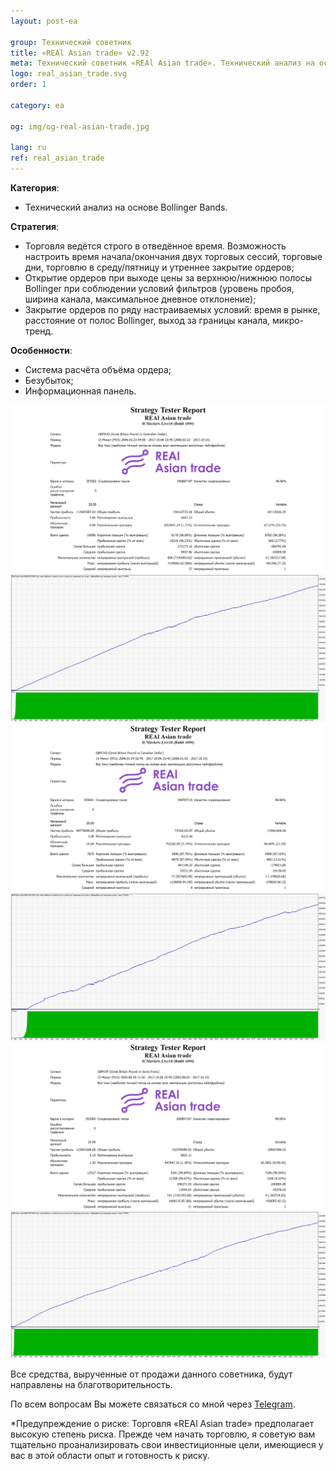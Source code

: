 ```yaml
---
layout: post-ea

group: Технический советник
title: «REAl Asian trade» v2.92
meta: Технический советник «REAl Asian trade». Технический анализ на основе Bollinger Bands. Все средства, вырученные от продажи данного советника, будут направлены на благотворительность.
logo: real_asian_trade.svg
order: 1

category: ea

og: img/og-real-asian-trade.jpg

lang: ru
ref: real_asian_trade
---
```


**Категория**:
  - Технический анализ на основе Bollinger Bands.

**Стратегия**:
  - Торговля ведётся строго в отведённое время. Возможность настроить время начала/окончания двух торговых сессий, торговые дни, торговлю в среду/пятницу и утреннее закрытие ордеров;
  - Открытие ордеров при выходе цены за верхнюю/нижнюю полосы Bollinger при соблюдении условий фильтров (уровень пробоя, ширина канала, максимальное дневное отклонение);
  - Закрытие ордеров по ряду настраиваемых условий: время в рынке, расстояние от полос Bollinger, выход за границы канала, микро-тренд.

**Особенности**:
  - Система расчёта объёма ордера;
  - Безубыток;
  - Информационная панель.


<a data-fancybox="gallery" href="/img/ea/ru/GBPAUD_Strategy_Tester_Report_REAl_Asian_trade_(RUS).png"><img src="/img/ea/ru/GBPAUD_Strategy_Tester_Report_REAl_Asian_trade_(RUS).png" alt=""></a>
<a data-fancybox="gallery" href="/img/ea/ru/GBPAUD_Strategy_Tester_Report_Graph_REAl_Asian_trade_(RUS).png"><img src="/img/ea/ru/GBPAUD_Strategy_Tester_Report_Graph_REAl_Asian_trade_(RUS).png" alt=""></a>
<a data-fancybox="gallery" href="/img/ea/ru/GBPCAD_Strategy_Tester_Report_REAl_Asian_trade_(RUS).png"><img src="/img/ea/ru/GBPCAD_Strategy_Tester_Report_REAl_Asian_trade_(RUS).png" alt=""></a>
<a data-fancybox="gallery" href="/img/ea/ru/GBPCAD_Strategy_Tester_Report_Graph_REAl_Asian_trade_(RUS).png"><img src="/img/ea/ru/GBPCAD_Strategy_Tester_Report_Graph_REAl_Asian_trade_(RUS).png" alt=""></a>
<a data-fancybox="gallery" href="/img/ea/ru/GBPCHF_Strategy_Tester_Report_REAl_Asian_trade_(RUS).png"><img src="/img/ea/ru/GBPCHF_Strategy_Tester_Report_REAl_Asian_trade_(RUS).png" alt=""></a>
<a data-fancybox="gallery" href="/img/ea/ru/GBPCHF_Strategy_Tester_Report_Graph_REAl_Asian_trade_(RUS).png"><img src="/img/ea/ru/GBPCHF_Strategy_Tester_Report_Graph_REAl_Asian_trade_(RUS).png" alt=""></a>


<!-- Работу советника «REAl Asian trade» можно увидеть на видео.

<iframe width="560" height="315" src="https://www.youtube.com/embed/eoHqHGPLqW0" frameborder="0" allowfullscreen></iframe> -->


Все средства, вырученные от продажи данного советника, будут направлены на благотворительность.

По всем вопросам Вы можете связаться со мной через <a href="https://t.me/chutkoy" target="_blank">Telegram</a>.

*Предупреждение о риске: Торговля «REAl Asian trade» предполагает высокую степень риска. Прежде чем начать торговлю, я советую вам тщательно проанализировать свои инвестиционные цели, имеющиеся у вас в этой области опыт и готовность к риску.

